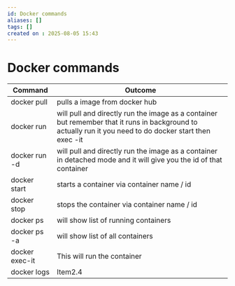 ```yaml
---
id: Docker commands
aliases: []
tags: []
created on : 2025-08-05 15:43
---
```


# Docker commands 

| Command        | Outcome                                                          |
| -------------- | ---------------------------------------------------------------- |
| docker pull    | pulls a image from docker hub                                    |
| docker run     | will pull and directly run the image as a container but remember that it runs in background to actually run it you need to do docker start then exec -it |
| docker run -d    | will pull and directly run the image as a container in detached mode and it will give you the id of that container|
| docker start   | starts a container via container name / id                                                           |
| docker stop    | stops the container via container name / id                                                          |
| docker ps      | will show list of running containers                             |
| docker ps -a   | will show list of all containers                                 |
| docker exec-it | This will run the container                                                          |
| docker logs    | Item2.4                                                          |



